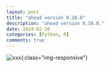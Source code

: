 ```yaml
---
layout: post
title: "ahead version 0.10.0"
description: "ahead version 0.10.0."
date: 2024-02-26
categories: [Python, R]
comments: true
---
```



![xxx]({{base}}/images/2024-02-26/2024-02-26-image1.png){:class="img-responsive"}  